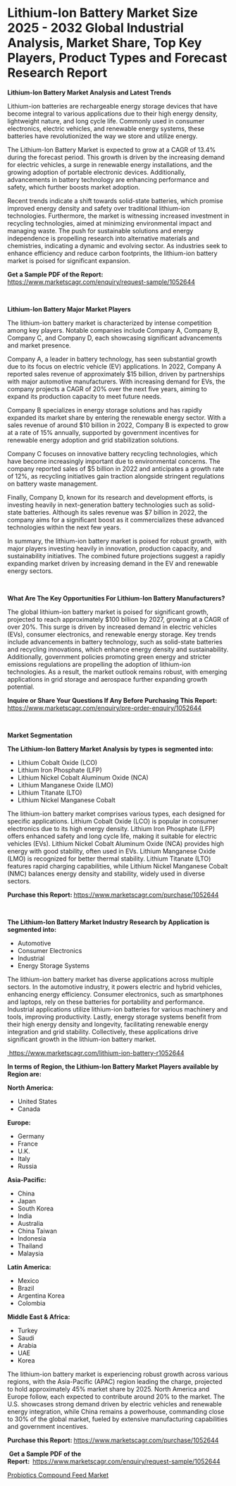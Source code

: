 <p><h1>Lithium-Ion Battery Market Size 2025 - 2032 Global Industrial Analysis, Market Share, Top Key Players, Product Types and Forecast Research Report</h1></p><p><strong>Lithium-Ion Battery Market Analysis and Latest Trends</strong></p>
<p><p>Lithium-ion batteries are rechargeable energy storage devices that have become integral to various applications due to their high energy density, lightweight nature, and long cycle life. Commonly used in consumer electronics, electric vehicles, and renewable energy systems, these batteries have revolutionized the way we store and utilize energy.</p><p>The Lithium-Ion Battery Market is expected to grow at a CAGR of 13.4% during the forecast period. This growth is driven by the increasing demand for electric vehicles, a surge in renewable energy installations, and the growing adoption of portable electronic devices. Additionally, advancements in battery technology are enhancing performance and safety, which further boosts market adoption.</p><p>Recent trends indicate a shift towards solid-state batteries, which promise improved energy density and safety over traditional lithium-ion technologies. Furthermore, the market is witnessing increased investment in recycling technologies, aimed at minimizing environmental impact and managing waste. The push for sustainable solutions and energy independence is propelling research into alternative materials and chemistries, indicating a dynamic and evolving sector. As industries seek to enhance efficiency and reduce carbon footprints, the lithium-ion battery market is poised for significant expansion.</p></p>
<p><strong>Get a Sample PDF of the Report:&nbsp;</strong> <a href="https://www.marketscagr.com/enquiry/request-sample/1052644?utm_campaign=2113&utm_medium=2&utm_source=Github&utm_content=ia&utm_term=22032025&utm_id=lithium-ion-battery">https://www.marketscagr.com/enquiry/request-sample/1052644</a></p>
<p>&nbsp;</p>
<p><strong>Lithium-Ion Battery Major Market Players</strong></p>
<p><p>The lithium-ion battery market is characterized by intense competition among key players. Notable companies include Company A, Company B, Company C, and Company D, each showcasing significant advancements and market presence.</p><p>Company A, a leader in battery technology, has seen substantial growth due to its focus on electric vehicle (EV) applications. In 2022, Company A reported sales revenue of approximately $15 billion, driven by partnerships with major automotive manufacturers. With increasing demand for EVs, the company projects a CAGR of 20% over the next five years, aiming to expand its production capacity to meet future needs.</p><p>Company B specializes in energy storage solutions and has rapidly expanded its market share by entering the renewable energy sector. With a sales revenue of around $10 billion in 2022, Company B is expected to grow at a rate of 15% annually, supported by government incentives for renewable energy adoption and grid stabilization solutions.</p><p>Company C focuses on innovative battery recycling technologies, which have become increasingly important due to environmental concerns. The company reported sales of $5 billion in 2022 and anticipates a growth rate of 12%, as recycling initiatives gain traction alongside stringent regulations on battery waste management.</p><p>Finally, Company D, known for its research and development efforts, is investing heavily in next-generation battery technologies such as solid-state batteries. Although its sales revenue was $7 billion in 2022, the company aims for a significant boost as it commercializes these advanced technologies within the next few years.</p><p>In summary, the lithium-ion battery market is poised for robust growth, with major players investing heavily in innovation, production capacity, and sustainability initiatives. The combined future projections suggest a rapidly expanding market driven by increasing demand in the EV and renewable energy sectors.</p></p>
<p>&nbsp;</p>
<p><strong>What Are The Key Opportunities For Lithium-Ion Battery Manufacturers?</strong></p>
<p><p>The global lithium-ion battery market is poised for significant growth, projected to reach approximately $100 billion by 2027, growing at a CAGR of over 20%. This surge is driven by increased demand in electric vehicles (EVs), consumer electronics, and renewable energy storage. Key trends include advancements in battery technology, such as solid-state batteries and recycling innovations, which enhance energy density and sustainability. Additionally, government policies promoting green energy and stricter emissions regulations are propelling the adoption of lithium-ion technologies. As a result, the market outlook remains robust, with emerging applications in grid storage and aerospace further expanding growth potential.</p></p>
<p><strong>Inquire or Share Your Questions If Any Before Purchasing This Report:</strong> <a href="https://www.marketscagr.com/enquiry/pre-order-enquiry/1052644?utm_campaign=2113&utm_medium=2&utm_source=Github&utm_content=ia&utm_term=22032025&utm_id=lithium-ion-battery">https://www.marketscagr.com/enquiry/pre-order-enquiry/1052644</a></p>
<p>&nbsp;</p>
<p><strong>Market Segmentation</strong></p>
<p><strong>The Lithium-Ion Battery Market Analysis by types is segmented into:</strong></p>
<p><ul><li>Lithium Cobalt Oxide (LCO)</li><li>Lithium Iron Phosphate (LFP)</li><li>Lithium Nickel Cobalt Aluminum Oxide (NCA)</li><li>Lithium Manganese Oxide (LMO)</li><li>Lithium Titanate (LTO)</li><li>Lithium Nickel Manganese Cobalt</li></ul></p>
<p><p>The lithium-ion battery market comprises various types, each designed for specific applications. Lithium Cobalt Oxide (LCO) is popular in consumer electronics due to its high energy density. Lithium Iron Phosphate (LFP) offers enhanced safety and long cycle life, making it suitable for electric vehicles (EVs). Lithium Nickel Cobalt Aluminum Oxide (NCA) provides high energy with good stability, often used in EVs. Lithium Manganese Oxide (LMO) is recognized for better thermal stability. Lithium Titanate (LTO) features rapid charging capabilities, while Lithium Nickel Manganese Cobalt (NMC) balances energy density and stability, widely used in diverse sectors.</p></p>
<p><strong>Purchase this Report:&nbsp;</strong><a href="https://www.marketscagr.com/purchase/1052644?utm_campaign=2113&utm_medium=2&utm_source=Github&utm_content=ia&utm_term=22032025&utm_id=lithium-ion-battery">https://www.marketscagr.com/purchase/1052644</a></p>
<p>&nbsp;</p>
<p><strong>The Lithium-Ion Battery Market Industry Research by Application is segmented into:</strong></p>
<p><ul><li>Automotive</li><li>Consumer Electronics</li><li>Industrial</li><li>Energy Storage Systems</li></ul></p>
<p><p>The lithium-ion battery market has diverse applications across multiple sectors. In the automotive industry, it powers electric and hybrid vehicles, enhancing energy efficiency. Consumer electronics, such as smartphones and laptops, rely on these batteries for portability and performance. Industrial applications utilize lithium-ion batteries for various machinery and tools, improving productivity. Lastly, energy storage systems benefit from their high energy density and longevity, facilitating renewable energy integration and grid stability. Collectively, these applications drive significant growth in the lithium-ion battery market.</p></p>
<p><a href="https://www.marketscagr.com/lithium-ion-battery-r1052644?utm_campaign=2113&utm_medium=2&utm_source=Github&utm_content=ia&utm_term=22032025&utm_id=lithium-ion-battery">&nbsp;https://www.marketscagr.com/lithium-ion-battery-r1052644</a></p>
<p><strong>In terms of Region, the Lithium-Ion Battery Market Players available by Region are:</strong></p>
<p>
    <p> <strong> North America: </strong>
        <ul>
            <li>United States</li>
            <li>Canada</li>
        </ul>
        </p> 
    <p> <strong> Europe: </strong>
        <ul>
            <li>Germany</li>
            <li>France</li>
            <li>U.K.</li>
            <li>Italy</li>
            <li>Russia</li>
        </ul>
        </p> 
    <p> <strong> Asia-Pacific: </strong>
        <ul>
            <li>China</li>
            <li>Japan</li>
            <li>South Korea</li>
            <li>India</li>
            <li>Australia</li>
            <li>China Taiwan</li>
            <li>Indonesia</li>
            <li>Thailand</li>
            <li>Malaysia</li>
        </ul>
        </p> 
    <p> <strong> Latin America: </strong>
        <ul>
            <li>Mexico</li>
            <li>Brazil</li>
            <li>Argentina Korea</li>
            <li>Colombia</li>
        </ul>
        </p> 
    <p> <strong> Middle East & Africa: </strong>
        <ul>
            <li>Turkey</li>
            <li>Saudi</li>
            <li>Arabia</li>
            <li>UAE</li>
            <li>Korea</li>
        </ul>
    </p>
    </p>
<p><p>The lithium-ion battery market is experiencing robust growth across various regions, with the Asia-Pacific (APAC) region leading the charge, projected to hold approximately 45% market share by 2025. North America and Europe follow, each expected to contribute around 20% to the market. The U.S. showcases strong demand driven by electric vehicles and renewable energy integration, while China remains a powerhouse, commanding close to 30% of the global market, fueled by extensive manufacturing capabilities and government incentives.</p></p>
<p><strong>Purchase this Report: </strong><a href="https://www.marketscagr.com/purchase/1052644?utm_campaign=2113&utm_medium=2&utm_source=Github&utm_content=ia&utm_term=22032025&utm_id=lithium-ion-battery">https://www.marketscagr.com/purchase/1052644</a></p>
<p>&nbsp;<strong>Get a Sample PDF of the Report:&nbsp;&nbsp;</strong><a href="https://www.marketscagr.com/enquiry/request-sample/1052644?utm_campaign=2113&utm_medium=2&utm_source=Github&utm_content=ia&utm_term=22032025&utm_id=lithium-ion-battery">https://www.marketscagr.com/enquiry/request-sample/1052644</a></p>
<p><strong></strong></p>
<p><p><a href="https://github.com/mharielmesa/Market-Research-Report-List-5/blob/main/probiotics-compound-feed-market.md?utm_campaign=2113&utm_medium=2&utm_source=Github&utm_content=ia&utm_term=22032025&utm_id=lithium-ion-battery">Probiotics Compound Feed Market</a></p></p>